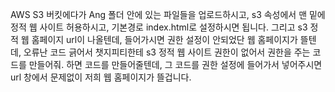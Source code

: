 AWS S3 버킷에다가 Ang 폴더 안에 있는 파일들을 업로드하시고, s3 속성에서 맨 밑에 정적 웹 사이트 허용하시고,
기본경로 index.html로 설정하시면 됩니다.
그리고 s3 정적 웹 홈페이지 url이 나올텐데, 들어가시면 권한 설정이 안되었단 웹 홈페이지가 뜰텐데, 오류난 코드 긁어서 챗지피티한테
s3 정적 웹 사이트 권한이 없어서 권한을 주는 코드를 만들어줘. 하면 코드를 만들어줄텐데, 그 코드를 권한 설정에
들어가서 넣어주시면 url 창에서 문제없이 저희 웹 홈페이지가 뜰겁니다.
